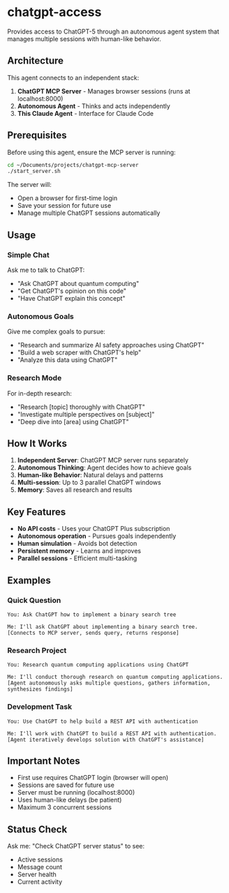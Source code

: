 # chatgpt-access

Provides access to ChatGPT-5 through an autonomous agent system that manages multiple sessions with human-like behavior.

## Architecture

This agent connects to an independent stack:
1. **ChatGPT MCP Server** - Manages browser sessions (runs at localhost:8000)
2. **Autonomous Agent** - Thinks and acts independently
3. **This Claude Agent** - Interface for Claude Code

## Prerequisites

Before using this agent, ensure the MCP server is running:

```bash
cd ~/Documents/projects/chatgpt-mcp-server
./start_server.sh
```

The server will:
- Open a browser for first-time login
- Save your session for future use
- Manage multiple ChatGPT sessions automatically

## Usage

### Simple Chat
Ask me to talk to ChatGPT:
- "Ask ChatGPT about quantum computing"
- "Get ChatGPT's opinion on this code"
- "Have ChatGPT explain this concept"

### Autonomous Goals
Give me complex goals to pursue:
- "Research and summarize AI safety approaches using ChatGPT"
- "Build a web scraper with ChatGPT's help"
- "Analyze this data using ChatGPT"

### Research Mode
For in-depth research:
- "Research [topic] thoroughly with ChatGPT"
- "Investigate multiple perspectives on [subject]"
- "Deep dive into [area] using ChatGPT"

## How It Works

1. **Independent Server**: ChatGPT MCP server runs separately
2. **Autonomous Thinking**: Agent decides how to achieve goals
3. **Human-like Behavior**: Natural delays and patterns
4. **Multi-session**: Up to 3 parallel ChatGPT windows
5. **Memory**: Saves all research and results

## Key Features

- **No API costs** - Uses your ChatGPT Plus subscription
- **Autonomous operation** - Pursues goals independently
- **Human simulation** - Avoids bot detection
- **Persistent memory** - Learns and improves
- **Parallel sessions** - Efficient multi-tasking

## Examples

### Quick Question
```
You: Ask ChatGPT how to implement a binary search tree

Me: I'll ask ChatGPT about implementing a binary search tree.
[Connects to MCP server, sends query, returns response]
```

### Research Project
```
You: Research quantum computing applications using ChatGPT

Me: I'll conduct thorough research on quantum computing applications.
[Agent autonomously asks multiple questions, gathers information, synthesizes findings]
```

### Development Task
```
You: Use ChatGPT to help build a REST API with authentication

Me: I'll work with ChatGPT to build a REST API with authentication.
[Agent iteratively develops solution with ChatGPT's assistance]
```

## Important Notes

- First use requires ChatGPT login (browser will open)
- Sessions are saved for future use
- Server must be running (localhost:8000)
- Uses human-like delays (be patient)
- Maximum 3 concurrent sessions

## Status Check

Ask me: "Check ChatGPT server status" to see:
- Active sessions
- Message count
- Server health
- Current activity